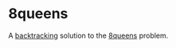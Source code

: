 # 8queens
  A [backtracking](http://en.wikipedia.org/wiki/Backtracking) solution to the
  [8queens](http://en.wikipedia.org/wiki/Eight_queens_puzzle) problem.
